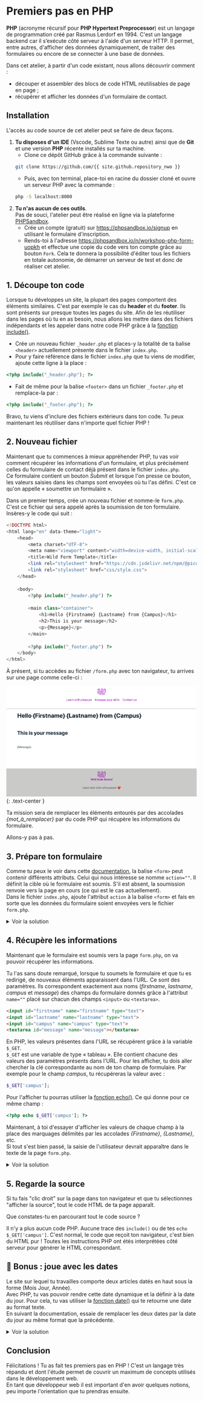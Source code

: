 # Premiers pas en PHP

**PHP** (acronyme récursif pour **PHP Hypertext Preprocessor**) est un langage de programmation créé par Rasmus Lerdorf en 1994. C'est un langage backend car il s’exécute côté serveur à l'aide d'un serveur HTTP. Il permet, entre autres, d'afficher des données dynamiquement, de traiter des formulaires ou encore de se connecter à une base de données.

Dans cet atelier, à partir d'un code existant, nous allons découvrir comment :
- découper et assembler des blocs de code HTML réutilisables de page en page ;
- récupérer et afficher les données d'un formulaire de contact.

## Installation
L'accès au code source de cet atelier peut se faire de deux façons.
1. **Tu disposes d'un IDE** (Vscode, Sublime Texte ou autre) ainsi que de **Git** et une version **PHP** récente installés sur ta machine.  
    - Clone ce dépôt GitHub grâce à la commande suivante :
    ```bash
    git clone https://github.com/{{ site.github.repository_nwo }}
    ```
    - Puis, avec ton terminal, place-toi en racine du dossier cloné et ouvre un serveur PHP avec la commande&nbsp;:
    ```bash
    php -S localhost:8000
    ```
2. **Tu n'as aucun de ces outils**.  
Pas de souci, l'atelier peut être réalisé en ligne via la plateforme [PHPSandbox](https://phpsandbox.io/).
   - Crée un compte (gratuit) sur <a href="https://phpsandbox.io/signup" target="_blank">https://phpsandbox.io/signup</a> en utilisant le formulaire d'inscription.
   - Rends-toi à l'adresse <a href="https://phpsandbox.io/n/workshop-php-form-uopkh" target="_blank">https://phpsandbox.io/n/workshop-php-form-uopkh</a> et effectue une copie du code vers ton compte grâce au bouton `Fork`.
   Cela te donnera la possibilité d'éditer tous les fichiers en totale autonomie, de démarrer un serveur de test et donc de réaliser cet atelier.
   


## 1. Découpe ton code

Lorsque tu développes un site, la plupart des pages comportent des éléments similaires.
C'est par exemple le cas du **header** et du **footer**. Ils sont présents sur presque toutes les pages du site.
Afin de les réutiliser dans les pages où tu en as besoin, nous allons les mettre dans des fichiers indépendants et les appeler dans notre code PHP grâce à la [fonction include()](https://www.php.net/manual/fr/function.include.php).

- Crée un nouveau fichier `_header.php` et places-y la totalité de ta balise `<header>` actuellement présente dans le fichier `index.php`.
- Pour y faire référence dans le fichier `index.php` que tu viens de modifier, ajoute cette ligne à la place&nbsp;:
```php
<?php include("_header.php"); ?>
```
- Fait de même pour la balise `<footer>` dans un fichier `_footer.php` et remplace-la par :
```php
<?php include("_footer.php"); ?>
```

Bravo, tu viens d'inclure des fichiers extérieurs dans ton code. Tu peux maintenant les réutiliser dans n'importe quel fichier PHP !

## 2. Nouveau fichier

Maintenant que tu commences à mieux appréhender PHP, tu vas voir comment récupérer les informations d'un formulaire, et plus précisément celles du formulaire de contact déjà présent dans le fichier `index.php`.  
Ce formulaire contient un bouton *Submit* et lorsque l'on presse ce bouton, les valeurs saisies dans les champs sont envoyées où tu l'as défini. C'est ce qu'on appelle « soumettre un formulaire ». 

Dans un premier temps, crée un nouveau fichier et nomme-le `form.php`. C'est ce fichier qui sera appelé après la soumission de ton formulaire. Insères-y le code qui suit :

```php
<!DOCTYPE html>
<html lang="en" data-theme="light">
    <head>
        <meta charset="UTF-8">
        <meta name="viewport" content="width=device-width, initial-scale=1.0">
        <title>Wild Form Template</title>
        <link rel="stylesheet" href="https://cdn.jsdelivr.net/npm/@picocss/pico@1/css/pico.min.css">
        <link rel="stylesheet" href="css/style.css">
    </head>

    <body>
        <?php include("_header.php") ?>

        <main class="container">
            <h1>Hello {Firstname} {Lastname} from {Campus}</h1>
            <h2>This is your message</h2>
            <p>{Message}</p>
        </main>

        <?php include("_footer.php") ?>
    </body>
</html>
```

À présent, si tu accèdes au fichier `/form.php` avec ton navigateur, tu arrives sur une page comme celle-ci&nbsp;: 

![](images/form.png)
{: .text-center }

Ta mission sera de remplacer les éléments entourés par des accolades *{mot_à_remplacer}* par du code PHP qui récupère les informations du formulaire.

Allons-y pas à pas.

## 3. Prépare ton formulaire

Comme tu peux le voir dans cette [documentation](https://developer.mozilla.org/fr/docs/Web/HTML/Element/Form), la balise `<form>` peut contenir différents attributs.
Celui qui nous intéresse se nomme `action=""`. Il définit la cible où le formulaire est soumis.
S'il est absent, la soumission renvoie vers la page en cours (ce qui est le cas actuellement).  
Dans le fichier `index.php`, ajoute l'attribut `action` à la balise `<form>` et fais en sorte que les données du formulaire soient envoyées vers le fichier `form.php`.

<details markdown=block>
<summary markdown=span>
    Voir la solution
</summary>

```html
<form action="form.php">
    <!-- ... -->
</form>
```
</details>

## 4. Récupère les informations

Maintenant que le formulaire est soumis vers la page `form.php`, on va pouvoir récupérer les informations.  

Tu l'as sans doute remarqué, lorsque tu soumets le formulaire et que tu es redirigé, de nouveaux éléments apparaissent dans l'URL. Ce sont des paramètres. Ils correspondent exactement aux noms (*firstname*, *lastname*, *campus* et *message*) des champs du formulaire donnés grâce à l'attribut `name=""` placé sur chacun des champs `<input>` ou `<textarea>`. 

```html
<input id="firstname" name="firstname" type="text">
<input id="lastname" name="lastname" type="text">
<input id="campus" name="campus" type="text">
<textarea id="message" name="message"></textarea>
```
 
En PHP, les valeurs présentes dans l'URL se récupèrent grâce à la variable `$_GET`.  
`$_GET` est une variable de type « tableau ». Elle contient chacune des valeurs des paramètres présents dans l'URL. Pour les afficher, tu dois aller chercher la clé correspondante au nom de ton champ de formulaire.
Par exemple pour le champ *campus*, tu récupéreras la valeur avec&nbsp;:
```php
$_GET['campus'];
```
Pour l'afficher tu pourras utiliser la [fonction echo()](https://www.php.net/manual/fr/function.echo.php).
Ce qui donne pour ce même champ :
```php
<?php echo $_GET['campus']; ?>
```

Maintenant, à toi d'essayer d'afficher les valeurs de chaque champ à la place des marquages délimités par les accolades *{Firstname}*, *{Lastname}*, etc.  
Si tout s'est bien passé, la saisie de l'utilisateur devrait apparaître dans le texte de la page `form.php`.

<details markdown=block>
<summary markdown=span>
    Voir la solution
</summary>

```php
<main class="container">
    <h1>Hello <?php echo $_GET['firstname']; ?> <?php echo $_GET['lastname']; ?> from <?php echo $_GET['campus']; ?></h1>
    <h2>This is your message</h2>
    <p><?php echo $_GET['message']; ?></p>
</main>
```
</details>

## 5. Regarde la source

Si tu fais "clic droit" sur la page dans ton navigateur et que tu sélectionnes "afficher la source", tout le code HTML de ta page apparaît.  

Que constates-tu en parcourant tout le code source ? 

Il n'y a plus aucun code PHP. Aucune trace des `include()` ou de tes `echo $_GET['campus']`. C'est normal, le code que reçoit ton navigateur, c'est bien du HTML pur ! Toutes les instructions PHP ont étés interprétées côté serveur pour générer le HTML correspondant.

## 🎁 Bonus : joue avec les dates
Le site sur lequel tu travailles comporte deux articles datés en haut sous la forme (Mois Jour, Année).  
Avec PHP, tu vas pouvoir rendre cette date dynamique et la définir à la date du jour. Pour cela, tu vas utiliser la [fonction date()](https://www.php.net/manual/fr/function.date.php) qui te retourne une date au format texte.  
En suivant la documentation, essaie de remplacer les deux dates par la date du jour au même format que la précédente.

<details markdown=block>
<summary markdown=span>
    Voir la solution
</summary>

```php
<p>
    <small>@tac</small>
    <small><?php echo date('M j, Y') ?></small>
</p>
```
</details>

## Conclusion

Félicitations ! Tu as fait tes premiers pas en PHP ! C'est un langage très répandu et dont l'étude permet de couvrir un maximum de concepts utilisés dans le développement web.  
En tant que développeur web il est important d'en avoir quelques notions, peu importe l'orientation que tu prendras ensuite.
